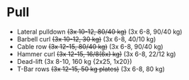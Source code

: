 # Pull
* Lateral pulldown ~~(3x 10-12, 80/40 kg)~~ (3x 6-8, 90/40 kg)
* Barbell curl ~~(3x 10-12, 30 kg)~~ (3x 6-8, 40/10 kg) 
* Cable row ~~(3x 12-15, 80/40 kg)~~ (3x 6-8, 90/40 kg) 
* Hammer curl ~~(3x 12-15, 16/8(6x) kg)~~ (3x 6-8, 22/12 kg) 
* Dead-lift (3x 8-10, 160 kg {2x25, 1x20})
* T-Bar rows ~~(3x 12-15, 50 kg plates)~~ (3x 6-8, 80 kg) 
